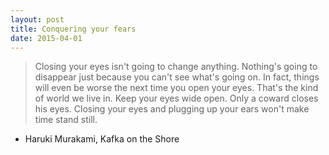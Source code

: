 ```yaml
---
layout: post
title: Conquering your fears 
date: 2015-04-01
---
```


> Closing your eyes isn't going to change anything. Nothing's going to disappear just because you can't see what's going on. In fact, things will even be worse the next time you open your eyes. That's the kind of world we live in. Keep your eyes wide open. Only a coward closes his eyes. Closing your eyes and plugging up your ears won't make time stand still.
- Haruki Murakami, Kafka on the Shore

